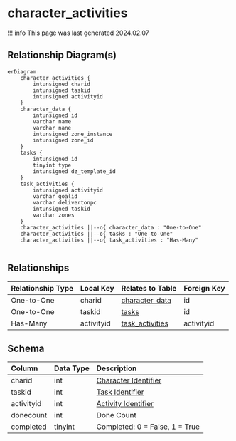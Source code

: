 # character_activities

!!! info
	This page was last generated 2024.02.07

## Relationship Diagram(s)

```mermaid
erDiagram
    character_activities {
        intunsigned charid
        intunsigned taskid
        intunsigned activityid
    }
    character_data {
        intunsigned id
        varchar name
        varchar nane
        intunsigned zone_instance
        intunsigned zone_id
    }
    tasks {
        intunsigned id
        tinyint type
        intunsigned dz_template_id
    }
    task_activities {
        intunsigned activityid
        varchar goalid
        varchar delivertonpc
        intunsigned taskid
        varchar zones
    }
    character_activities ||--o{ character_data : "One-to-One"
    character_activities ||--o{ tasks : "One-to-One"
    character_activities ||--o{ task_activities : "Has-Many"


```


## Relationships

| Relationship Type | Local Key | Relates to Table | Foreign Key |
| :--- | :--- | :--- | :--- |
| One-to-One | charid | [character_data](../../schema/characters/character_data.md) | id |
| One-to-One | taskid | [tasks](../../schema/tasks/tasks.md) | id |
| Has-Many | activityid | [task_activities](../../schema/tasks/task_activities.md) | activityid |


## Schema

| Column | Data Type | Description |
| :--- | :--- | :--- |
| charid | int | [Character Identifier](character_data.md) |
| taskid | int | [Task Identifier](../../schema/tasks/tasks.md) |
| activityid | int | [Activity Identifier](../../schema/tasks/task_activities.md) |
| donecount | int | Done Count |
| completed | tinyint | Completed: 0 = False, 1 = True |

